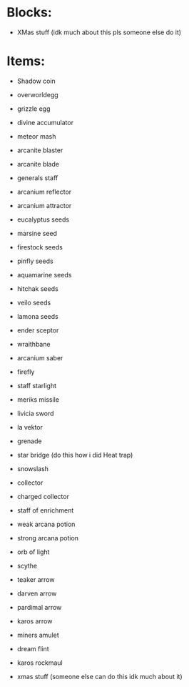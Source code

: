 # Blocks:
+ XMas stuff (idk much about this pls someone else do it)
# Items:
+ Shadow coin
+ overworldegg
+ grizzle egg
+ divine accumulator
+ meteor mash
+ arcanite blaster
+ arcanite blade
+ generals staff
+ arcanium reflector
+ arcanium attractor
+ eucalyptus seeds
+ marsine seed
+ firestock seeds
+ pinfly seeds
+ aquamarine seeds
+ hitchak seeds
+ veilo seeds
+ lamona seeds
+ ender sceptor
+ wraithbane
+ arcanium saber
+ firefly
+ staff starlight
+ meriks missile
+ livicia sword
+ la vektor
+ grenade
+ star bridge (do this how i did Heat trap)
+ snowslash
+ collector
+ charged collector
+ staff of enrichment
+ weak arcana potion
+ strong arcana potion
+ orb of light
+ scythe
+ teaker arrow
+ darven arrow
+ pardimal arrow
+ karos arrow
+ miners amulet
+ dream flint
+ karos rockmaul

+ xmas stuff (someone else can do this idk much about it)